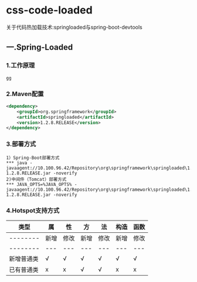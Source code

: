 # css-code-loaded
关于代码热加载技术:springloaded与spring-boot-devtools
## 一.Spring-Loaded

### 1.工作原理
```
gg
```
### 2.Maven配置
```xml
<dependency>
    <groupId>org.springframework</groupId>
	<artifactId>springloaded</artifactId>
    <version>1.2.8.RELEASE</version>
</dependency>
```
### 3.部署方式
```
1）Spring-Boot部署方式
*** java -javaagent://10.100.96.42/Repository\org\springframework\springloaded\1.2.8.RELEASE/springloaded-1.2.8.RELEASE.jar -noverify
2)中间件（Tomcat）部署方式
*** JAVA_OPTS=%JAVA_OPTS% -javaagent://10.100.96.42/Repository\org\springframework\springloaded\1.2.8.RELEASE/springloaded-1.2.8.RELEASE.jar -noverify
```
### 4.Hotspot支持方式
类型      | 属|性  |方|法    |构造|函数
--------|----|---|----|---|----|--
--------|新增|修改|新增|修改|新增|修改
--------|---|---|---|---|---|---
新增普通类|√  |√   |√  |√  | √ | √
已有普通类|ⅹ  |ⅹ     |√  |√  |ⅹ      |ⅹ

